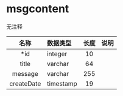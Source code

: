 # msgcontent

无注释


| 名称 | 数据类型 | 长度  |  说明 |
| :--: | :--- | :------: |  :----: |
|*id | integer| 10 |     |
|title | varchar| 64 |     |
|message | varchar| 255 |     |
|createDate | timestamp| 19 |     |

